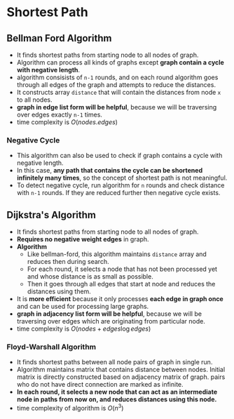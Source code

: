 # Shortest Path

## Bellman Ford Algorithm

- It finds shortest paths from starting node to all nodes of graph.
- Algorithm can process all kinds of graphs except **graph contain a cycle with negative length**.
- algorithm consisists of `n-1` rounds, and on each round algorithm goes through all edges of the graph and attempts to reduce the distances.
- It constructs array `distance` that will contain the distances from node `x` to all nodes.
- **graph in edge list form will be helpful**, because we will be traversing over edges exactly `n-1` times.
- time complexity is $O(nodes . edges)$

### Negative Cycle

- This algorithm can also be used to check if graph contains a cycle with negative length.
- In this case, **any path that contains the cycle can be shortened infinitely many times**, so the concept of shortest path is not meaningful.
- To detect negative cycle, run algorithm for `n` rounds and check distance with `n-1` rounds. If they are reduced further then negative cycle exists.

## Dijkstra's Algorithm

- It finds shortest paths from starting node to all nodes of graph.
- **Requires no negative weight edges** in graph.
- **Algorithm**
  - Like bellman-ford, this algorithm maintains `distance` array and reduces then during search.
  - For each round, it selects a node that has not been processed yet and whose distance is as small as possible.
  - Then it goes through all edges that start at node and reduces the distances using them.
- It is **more efficient** because it only processes **each edge in graph once** and can be used for processing large graphs.
- **graph in adjacency list form will be helpful**, because we will be traversing over edges which are originating from particular node.
- time complexity is $O(nodes + edges \log{edges})$

### Floyd-Warshall Algorithm

- It finds shortest paths between all node pairs of graph in single run.
- Algorithm maintains matrix that contains distance between nodes. Initial matrix is directly constructed based on adjacency matrix of graph. pairs who do not have direct connection are marked as infinite.
- **In each round, it selects a new node that can act as an intermediate node in paths from now on, and reduces distances using this node.**
- time complexity of algorithm is $O(n^3)$